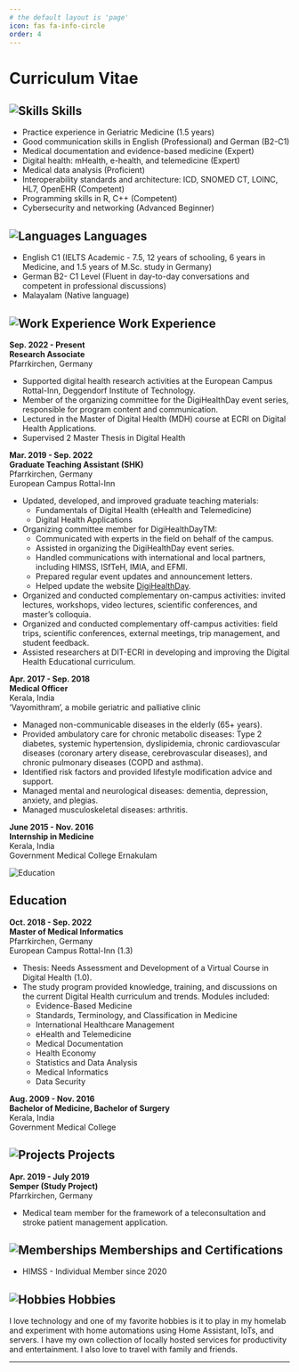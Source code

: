 ```yaml
---
# the default layout is 'page'
icon: fas fa-info-circle
order: 4
---
```


# **Curriculum Vitae**

## ![Skills](https://img.icons8.com/ios/24/000000/medal.png) Skills

- Practice experience in Geriatric Medicine (1.5 years)
- Good communication skills in English (Professional) and German (B2-C1)
- Medical documentation and evidence-based medicine (Expert)
- Digital health: mHealth, e-health, and telemedicine (Expert)
- Medical data analysis (Proficient)
- Interoperability standards and architecture: ICD, SNOMED CT, LOINC, HL7, OpenEHR (Competent)
- Programming skills in R, C++ (Competent)
- Cybersecurity and networking (Advanced Beginner)

## ![Languages](https://img.icons8.com/ios/24/000000/language.png) Languages

- English C1 (IELTS Academic - 7.5, 12 years of schooling, 6 years in Medicine, and 1.5 years of M.Sc. study in Germany)
- German B2- C1 Level (Fluent in day-to-day conversations and competent in professional discussions)
- Malayalam (Native language)

## ![Work Experience](https://img.icons8.com/ios/24/000000/briefcase.png) Work Experience

**Sep. 2022 - Present**  
**Research Associate**  
Pfarrkirchen, Germany  

- Supported digital health research activities at the European Campus Rottal-Inn, Deggendorf Institute of Technology.
- Member of the organizing committee for the DigiHealthDay event series, responsible for program content and communication.
- Lectured in the Master of Digital Health (MDH) course at ECRI on Digital Health Applications.
- Supervised 2 Master Thesis in Digital Health

**Mar. 2019 - Sep. 2022**  
**Graduate Teaching Assistant (SHK)**  
Pfarrkirchen, Germany  
European Campus Rottal-Inn

- Updated, developed, and improved graduate teaching materials:
  - Fundamentals of Digital Health (eHealth and Telemedicine)
  - Digital Health Applications
- Organizing committee member for DigiHealthDayTM:
  - Communicated with experts in the field on behalf of the campus.
  - Assisted in organizing the DigiHealthDay event series.
  - Handled communications with international and local partners, including HIMSS, ISfTeH, IMIA, and EFMI.
  - Prepared regular event updates and announcement letters.
  - Helped update the website [DigiHealthDay](https://www.th-deg.de/digihealthday).
- Organized and conducted complementary on-campus activities: invited lectures, workshops, video lectures, scientific conferences, and master’s colloquia.
- Organized and conducted complementary off-campus activities: field trips, scientific conferences, external meetings, trip management, and student feedback.
- Assisted researchers at DIT-ECRI in developing and improving the Digital Health Educational curriculum.

**Apr. 2017 - Sep. 2018**  
**Medical Officer**  
Kerala, India  
‘Vayomithram’, a mobile geriatric and palliative clinic

- Managed non-communicable diseases in the elderly (65+ years).
- Provided ambulatory care for chronic metabolic diseases: Type 2 diabetes, systemic hypertension, dyslipidemia, chronic cardiovascular diseases (coronary artery disease, cerebrovascular diseases), and chronic pulmonary diseases (COPD and asthma).
- Identified risk factors and provided lifestyle modification advice and support.
- Managed mental and neurological diseases: dementia, depression, anxiety, and plegias.
- Managed musculoskeletal diseases: arthritis.

**June 2015 - Nov. 2016**  
**Internship in Medicine**  
Kerala, India  
Government Medical College Ernakulam


![Education](https://img.icons8.com/ios/24/000000/school.png) 
## Education

**Oct. 2018 - Sep. 2022**  
**Master of Medical Informatics**  
Pfarrkirchen, Germany  
European Campus Rottal-Inn (1.3)

- Thesis: Needs Assessment and Development of a Virtual Course in Digital Health (1.0).
- The study program provided knowledge, training, and discussions on the current Digital Health curriculum and trends. Modules included:
  - Evidence-Based Medicine
  - Standards, Terminology, and Classification in Medicine
  - International Healthcare Management
  - eHealth and Telemedicine
  - Medical Documentation
  - Health Economy
  - Statistics and Data Analysis
  - Medical Informatics
  - Data Security

**Aug. 2009 - Nov. 2016**  
**Bachelor of Medicine, Bachelor of Surgery**  
Kerala, India  
Government Medical College


## ![Projects](https://img.icons8.com/ios/24/000000/project.png) Projects

**Apr. 2019 - July 2019**  
**Semper (Study Project)**  
Pfarrkirchen, Germany

- Medical team member for the framework of a teleconsultation and stroke patient management application.


## ![Memberships](https://img.icons8.com/ios/24/000000/membership-card.png) Memberships and Certifications

- HIMSS - Individual Member since 2020  


## ![Hobbies](https://img.icons8.com/?size=100&id=C9jQmdAoWP07&format=png&color=000000) Hobbies

I love technology and one of my favorite hobbies is it to play in my homelab and experiment with home automations using Home Assistant, IoTs, and servers. I have my own collection of locally hosted services for productivity and entertainment. I also love to travel with family and friends.


---